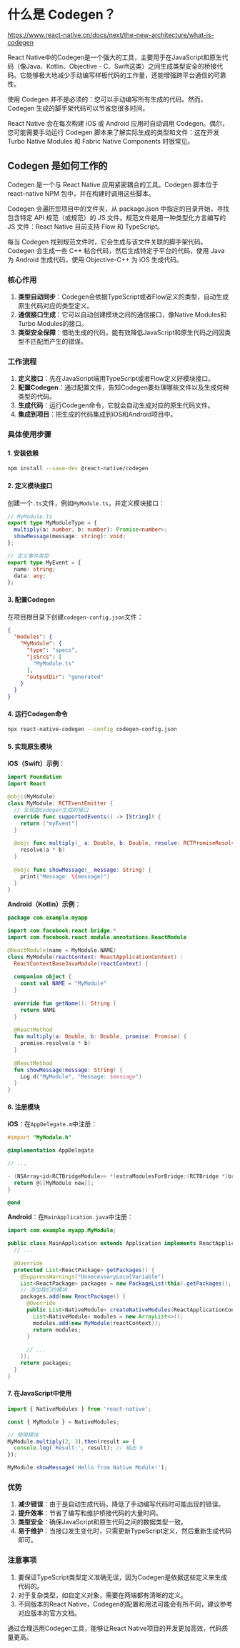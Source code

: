 # 什么是 Codegen？

<https://www.react-native.cn/docs/next/the-new-architecture/what-is-codegen>

React Native中的Codegen是一个强大的工具，主要用于在JavaScript和原生代码（像Java、Kotlin、Objective - C、Swift这类）之间生成类型安全的桥接代码。它能够极大地减少手动编写样板代码的工作量，还能增强跨平台通信的可靠性。

使用 Codegen 并不是必须的：您可以手动编写所有生成的代码。然而，Codegen 生成的脚手架代码可以节省您很多时间。

React Native 会在每次构建 iOS 或 Android 应用时自动调用 Codegen。偶尔，您可能需要手动运行 Codegen 脚本来了解实际生成的类型和文件：这在开发 Turbo Native Modules 和 Fabric Native Components 时很常见。

## Codegen 是如何工作的

Codegen 是一个与 React Native 应用紧密耦合的工具。Codegen 脚本位于 react-native NPM 包中，并在构建时调用这些脚本。

Codegen 会遍历您项目中的文件夹，从 package.json 中指定的目录开始，寻找包含特定 API 规范（或规范）的 JS 文件。规范文件是用一种类型化方言编写的 JS 文件：React Native 目前支持 Flow 和 TypeScript。

每当 Codegen 找到规范文件时，它会生成与该文件关联的脚手架代码。Codegen 会生成一些 C++ 粘合代码，然后生成特定于平台的代码，使用 Java 为 Android 生成代码，使用 Objective-C++ 为 iOS 生成代码。

### 核心作用

1. **类型自动同步**：Codegen会依据TypeScript或者Flow定义的类型，自动生成原生代码对应的类型定义。
2. **通信接口生成**：它可以自动创建模块之间的通信接口，像Native Modules和Turbo Modules的接口。
3. **类型安全保障**：借助生成的代码，能有效降低JavaScript和原生代码之间因类型不匹配而产生的错误。

### 工作流程

1. **定义接口**：先在JavaScript端用TypeScript或者Flow定义好模块接口。
2. **配置Codegen**：通过配置文件，告知Codegen要处理哪些文件以及生成何种类型的代码。
3. **生成代码**：运行Codegen命令，它就会自动生成对应的原生代码文件。
4. **集成到项目**：把生成的代码集成到iOS和Android项目中。

### 具体使用步骤

#### 1. 安装依赖

```bash
npm install --save-dev @react-native/codegen
```

#### 2. 定义模块接口

创建一个`.ts`文件，例如`MyModule.ts`，并定义模块接口：

```typescript
// MyModule.ts
export type MyModuleType = {
  multiply(a: number, b: number): Promise<number>;
  showMessage(message: string): void;
};

// 定义事件类型
export type MyEvent = {
  name: string;
  data: any;
};
```

#### 3. 配置Codegen

在项目根目录下创建`codegen-config.json`文件：

```json
{
  "modules": {
    "MyModule": {
      "type": "specs",
      "jsSrcs": [
        "MyModule.ts"
      ],
      "outputDir": "generated"
    }
  }
}
```

#### 4. 运行Codegen命令

```bash
npx react-native-codegen --config codegen-config.json
```

#### 5. 实现原生模块

**iOS（Swift）示例**：

```swift
import Foundation
import React

@objc(MyModule)
class MyModule: RCTEventEmitter {
  // 实现由Codegen生成的接口
  override func supportedEvents() -> [String]! {
    return ["myEvent"]
  }
  
  @objc func multiply(_ a: Double, b: Double, resolve: RCTPromiseResolveBlock, reject: RCTPromiseRejectBlock) {
    resolve(a * b)
  }
  
  @objc func showMessage(_ message: String) {
    print("Message: \(message)")
  }
}
```

**Android（Kotlin）示例**：

```kotlin
package com.example.myapp

import com.facebook.react.bridge.*
import com.facebook.react.module.annotations.ReactModule

@ReactModule(name = MyModule.NAME)
class MyModule(reactContext: ReactApplicationContext) :
  ReactContextBaseJavaModule(reactContext) {
  
  companion object {
    const val NAME = "MyModule"
  }
  
  override fun getName(): String {
    return NAME
  }
  
  @ReactMethod
  fun multiply(a: Double, b: Double, promise: Promise) {
    promise.resolve(a * b)
  }
  
  @ReactMethod
  fun showMessage(message: String) {
    Log.d("MyModule", "Message: $message")
  }
}
```

#### 6. 注册模块

**iOS**：在`AppDelegate.m`中注册：

```objective-c
#import "MyModule.h"

@implementation AppDelegate

// ...

- (NSArray<id<RCTBridgeModule>> *)extraModulesForBridge:(RCTBridge *)bridge {
  return @[[MyModule new]];
}

@end
```

**Android**：在`MainApplication.java`中注册：

```java
import com.example.myapp.MyModule;

public class MainApplication extends Application implements ReactApplication {
  // ...
  
  @Override
  protected List<ReactPackage> getPackages() {
    @SuppressWarnings("UnnecessaryLocalVariable")
    List<ReactPackage> packages = new PackageList(this).getPackages();
    // 添加我们的模块
    packages.add(new ReactPackage() {
      @Override
      public List<NativeModule> createNativeModules(ReactApplicationContext reactContext) {
        List<NativeModule> modules = new ArrayList<>();
        modules.add(new MyModule(reactContext));
        return modules;
      }
      
      // ...
    });
    return packages;
  }
}
```

#### 7. 在JavaScript中使用

```javascript
import { NativeModules } from 'react-native';

const { MyModule } = NativeModules;

// 使用模块
MyModule.multiply(2, 3).then(result => {
  console.log('Result:', result); // 输出 6
});

MyModule.showMessage('Hello from Native Module!');
```

### 优势

1. **减少错误**：由于是自动生成代码，降低了手动编写代码时可能出现的错误。
2. **提升效率**：节省了编写和维护桥接代码的大量时间。
3. **类型安全**：确保JavaScript和原生代码之间的数据类型一致。
4. **易于维护**：当接口发生变化时，只需更新TypeScript定义，然后重新生成代码即可。

### 注意事项

1. 要保证TypeScript类型定义准确无误，因为Codegen是依据这些定义来生成代码的。
2. 对于复杂类型，如自定义对象，需要在两端都有清晰的定义。
3. 不同版本的React Native，Codegen的配置和用法可能会有所不同，建议参考对应版本的官方文档。

通过合理运用Codegen工具，能够让React Native项目的开发更加高效，代码质量更高。
